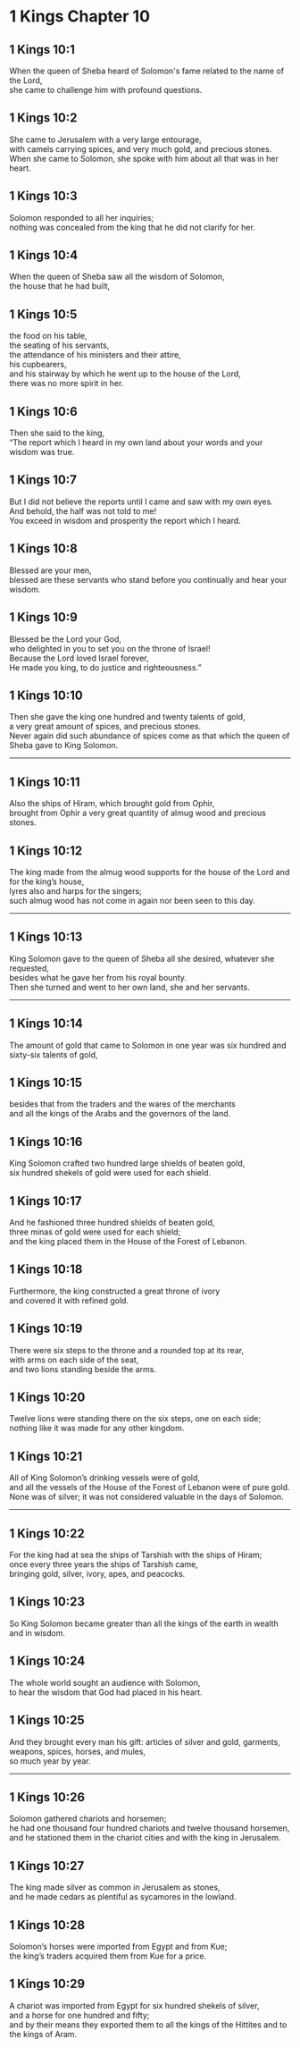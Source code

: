 # 1 Kings Chapter 10

## 1 Kings 10:1

When the queen of Sheba heard of Solomon's fame related to the name of the Lord,  
she came to challenge him with profound questions.

## 1 Kings 10:2

She came to Jerusalem with a very large entourage,  
with camels carrying spices, and very much gold, and precious stones.  
When she came to Solomon, she spoke with him about all that was in her heart.

## 1 Kings 10:3

Solomon responded to all her inquiries;  
nothing was concealed from the king that he did not clarify for her.

## 1 Kings 10:4

When the queen of Sheba saw all the wisdom of Solomon,  
the house that he had built,

## 1 Kings 10:5

the food on his table,  
the seating of his servants,  
the attendance of his ministers and their attire,  
his cupbearers,  
and his stairway by which he went up to the house of the Lord,  
there was no more spirit in her.

## 1 Kings 10:6

Then she said to the king,  
“The report which I heard in my own land about your words and your wisdom was true.

## 1 Kings 10:7

But I did not believe the reports until I came and saw with my own eyes.  
And behold, the half was not told to me!  
You exceed in wisdom and prosperity the report which I heard.

## 1 Kings 10:8

Blessed are your men,  
blessed are these servants who stand before you continually and hear your wisdom.

## 1 Kings 10:9

Blessed be the Lord your God,  
who delighted in you to set you on the throne of Israel!  
Because the Lord loved Israel forever,  
He made you king, to do justice and righteousness.”

## 1 Kings 10:10

Then she gave the king one hundred and twenty talents of gold,  
a very great amount of spices, and precious stones.  
Never again did such abundance of spices come as that which the queen of Sheba gave to King Solomon.

---

## 1 Kings 10:11

Also the ships of Hiram, which brought gold from Ophir,  
brought from Ophir a very great quantity of almug wood and precious stones.

## 1 Kings 10:12

The king made from the almug wood supports for the house of the Lord and for the king’s house,  
lyres also and harps for the singers;  
such almug wood has not come in again nor been seen to this day.

---

## 1 Kings 10:13

King Solomon gave to the queen of Sheba all she desired, whatever she requested,  
besides what he gave her from his royal bounty.  
Then she turned and went to her own land, she and her servants.

---

## 1 Kings 10:14

The amount of gold that came to Solomon in one year was six hundred and sixty-six talents of gold,

## 1 Kings 10:15

besides that from the traders and the wares of the merchants  
and all the kings of the Arabs and the governors of the land.

## 1 Kings 10:16

King Solomon crafted two hundred large shields of beaten gold,  
six hundred shekels of gold were used for each shield.

## 1 Kings 10:17

And he fashioned three hundred shields of beaten gold,  
three minas of gold were used for each shield;  
and the king placed them in the House of the Forest of Lebanon.

## 1 Kings 10:18

Furthermore, the king constructed a great throne of ivory  
and covered it with refined gold.

## 1 Kings 10:19

There were six steps to the throne and a rounded top at its rear,  
with arms on each side of the seat,  
and two lions standing beside the arms.

## 1 Kings 10:20

Twelve lions were standing there on the six steps, one on each side;  
nothing like it was made for any other kingdom.

## 1 Kings 10:21

All of King Solomon’s drinking vessels were of gold,  
and all the vessels of the House of the Forest of Lebanon were of pure gold.  
None was of silver; it was not considered valuable in the days of Solomon.

---

## 1 Kings 10:22

For the king had at sea the ships of Tarshish with the ships of Hiram;  
once every three years the ships of Tarshish came,  
bringing gold, silver, ivory, apes, and peacocks.

## 1 Kings 10:23

So King Solomon became greater than all the kings of the earth in wealth and in wisdom.

## 1 Kings 10:24

The whole world sought an audience with Solomon,  
to hear the wisdom that God had placed in his heart.

## 1 Kings 10:25

And they brought every man his gift: articles of silver and gold, garments, weapons, spices, horses, and mules,  
so much year by year.

---

## 1 Kings 10:26

Solomon gathered chariots and horsemen;  
he had one thousand four hundred chariots and twelve thousand horsemen,  
and he stationed them in the chariot cities and with the king in Jerusalem.

## 1 Kings 10:27

The king made silver as common in Jerusalem as stones,  
and he made cedars as plentiful as sycamores in the lowland.

## 1 Kings 10:28

Solomon’s horses were imported from Egypt and from Kue;  
the king’s traders acquired them from Kue for a price.

## 1 Kings 10:29

A chariot was imported from Egypt for six hundred shekels of silver,  
and a horse for one hundred and fifty;  
and by their means they exported them to all the kings of the Hittites and to the kings of Aram.

